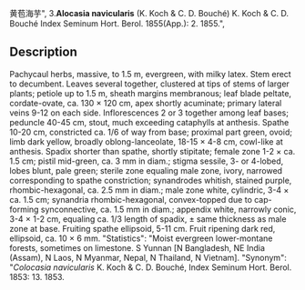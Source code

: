 黄苞海芋",
3.**Alocasia navicularis** (K. Koch & C. D. Bouché) K. Koch & C. D. Bouché Index Seminum Hort. Berol. 1855(App.): 2. 1855.",

## Description
Pachycaul herbs, massive, to 1.5 m, evergreen, with milky latex. Stem erect to decumbent. Leaves several together, clustered at tips of stems of larger plants; petiole up to 1.5 m, sheath margins membranous; leaf blade peltate, cordate-ovate, ca. 130 × 120 cm, apex shortly acuminate; primary lateral veins 9-12 on each side. Inflorescences 2 or 3 together among leaf bases; peduncle 40-45 cm, stout, much exceeding cataphylls at anthesis. Spathe 10-20 cm, constricted ca. 1/6 of way from base; proximal part green, ovoid; limb dark yellow, broadly oblong-lanceolate, 18-15 × 4-8 cm, cowl-like at anthesis. Spadix shorter than spathe, shortly stipitate; female zone 1-2 × ca. 1.5 cm; pistil mid-green, ca. 3 mm in diam.; stigma sessile, 3- or 4-lobed, lobes blunt, pale green; sterile zone equaling male zone, ivory, narrowed corresponding to spathe constriction; synandrodes whitish, stained purple, rhombic-hexagonal, ca. 2.5 mm in diam.; male zone white, cylindric, 3-4 × ca. 1.5 cm; synandria rhombic-hexagonal, convex-topped due to cap-forming synconnective, ca. 1.5 mm in diam.; appendix white, narrowly conic, 3-4 × 1-2 cm, equaling ca. 1/3 length of spadix, ± same thickness as male zone at base. Fruiting spathe ellipsoid, 5-11 cm. Fruit ripening dark red, ellipsoid, ca. 10 × 6 mm.
  "Statistics": "Moist evergreen lower-montane forests, sometimes on limestone. S Yunnan [N Bangladesh, NE India (Assam), N Laos, N Myanmar, Nepal, N Thailand, N Vietnam].
  "Synonym": "*Colocasia navicularis* K. Koch &amp; C. D. Bouché, Index Seminum Hort. Berol. 1853: 13. 1853.
